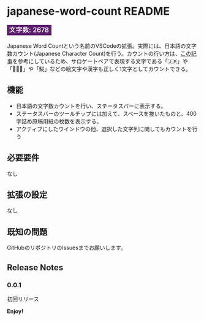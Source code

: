 # japanese-word-count README
![ScreenShot](./image/screenshot.png)

Japanese Word Countという名前のVSCodeの拡張。実際には、日本語の文字数カウント(Japanese Character Count)を行う。カウントの行い方は、[この記事](https://qiita.com/suin/items/3da4fb016728c024eaca)を参考にしているため、サロゲートペアで表現する文字である「🇯🇵」や「👨🏻‍💻」や「𩸽」などの絵文字や漢字も正しく1文字としてカウントできる。

## 機能
- 日本語の文字数カウントを行い、ステータスバーに表示する。
- ステータスバーのツールチップには加えて、スペースを抜いたものと、400字詰め原稿用紙の枚数を表示する。
- アクティブにしたウインドウの他、選択した文字列に関してもカウントを行う

## 必要要件
なし

## 拡張の設定
なし

## 既知の問題
GitHubのリポジトリのIssuesまでお願いします。

## Release Notes
### 0.0.1
初回リリース

**Enjoy!**
